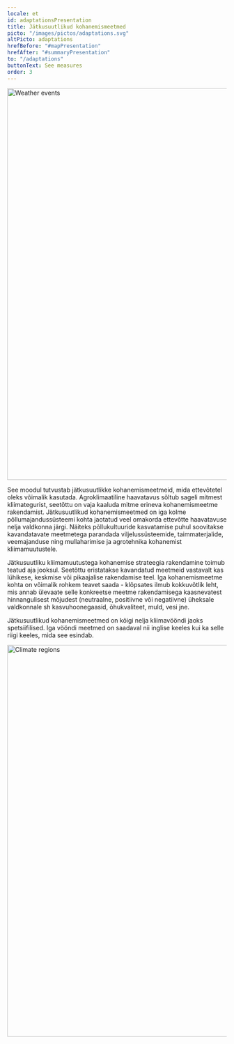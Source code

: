 ```yaml
---
locale: et
id: adaptationsPresentation
title: Jätkusuutlikud kohanemismeetmed
picto: "/images/pictos/adaptations.svg"
altPicto: adaptations
hrefBefore: "#mapPresentation"
hrefAfter: "#summaryPresentation"
to: "/adaptations"
buttonText: See measures
order: 3
---
```


<img src = https://res.cloudinary.com/solagro/image/upload/v1585924820/homepage/climate_events_adrkd4.svg alt = "Weather events" width = "900">

See moodul tutvustab jätkusuutlikke kohanemismeetmeid, mida ettevõtetel oleks võimalik kasutada. Agroklimaatiline haavatavus sõltub sageli mitmest kliimategurist, seetõttu on vaja kaaluda mitme erineva kohanemismeetme rakendamist. Jätkusuutlikud kohanemismeetmed on iga kolme põllumajandussüsteemi kohta jaotatud veel omakorda ettevõtte haavatavuse nelja valdkonna järgi. Näiteks põllukultuuride kasvatamise puhul soovitakse kavandatavate meetmetega parandada viljelussüsteemide, taimmaterjalide, veemajanduse ning mullaharimise ja agrotehnika kohanemist kliimamuutustele.

Jätkusuutliku kliimamuutustega kohanemise strateegia rakendamine toimub teatud aja jooksul. Seetõttu eristatakse kavandatud meetmeid vastavalt kas lühikese, keskmise või pikaajalise rakendamise teel. Iga kohanemismeetme kohta on võimalik rohkem teavet saada - klõpsates ilmub kokkuvõtlik leht, mis annab ülevaate selle konkreetse meetme rakendamisega kaasnevatest hinnangulisest mõjudest (neutraalne, positiivne või negatiivne) üheksale valdkonnale sh kasvuhoonegaasid, õhukvaliteet, muld, vesi jne.

Jätkusuutlikud kohanemismeetmed on kõigi nelja kliimavööndi jaoks spetsiifilised. Iga vööndi meetmed on saadaval nii inglise keeles kui ka selle riigi keeles, mida see esindab.

<img src = https://res.cloudinary.com/solagro/image/upload/v1585924650/homepage/climate_regions_whhi8a.svg alt = "Climate regions" width = "900" align="left">